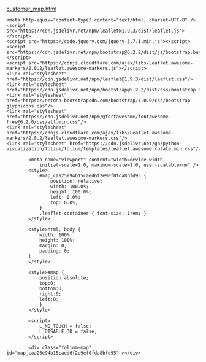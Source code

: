 [customer_map.html](https://github.com/user-attachments/files/23214552/customer_map.html)
<!DOCTYPE html>
<html>
<head>
    
    <meta http-equiv="content-type" content="text/html; charset=UTF-8" />
    <script src="https://cdn.jsdelivr.net/npm/leaflet@1.9.3/dist/leaflet.js"></script>
    <script src="https://code.jquery.com/jquery-3.7.1.min.js"></script>
    <script src="https://cdn.jsdelivr.net/npm/bootstrap@5.2.2/dist/js/bootstrap.bundle.min.js"></script>
    <script src="https://cdnjs.cloudflare.com/ajax/libs/Leaflet.awesome-markers/2.0.2/leaflet.awesome-markers.js"></script>
    <link rel="stylesheet" href="https://cdn.jsdelivr.net/npm/leaflet@1.9.3/dist/leaflet.css"/>
    <link rel="stylesheet" href="https://cdn.jsdelivr.net/npm/bootstrap@5.2.2/dist/css/bootstrap.min.css"/>
    <link rel="stylesheet" href="https://netdna.bootstrapcdn.com/bootstrap/3.0.0/css/bootstrap-glyphicons.css"/>
    <link rel="stylesheet" href="https://cdn.jsdelivr.net/npm/@fortawesome/fontawesome-free@6.2.0/css/all.min.css"/>
    <link rel="stylesheet" href="https://cdnjs.cloudflare.com/ajax/libs/Leaflet.awesome-markers/2.0.2/leaflet.awesome-markers.css"/>
    <link rel="stylesheet" href="https://cdn.jsdelivr.net/gh/python-visualization/folium/folium/templates/leaflet.awesome.rotate.min.css"/>
    
            <meta name="viewport" content="width=device-width,
                initial-scale=1.0, maximum-scale=1.0, user-scalable=no" />
            <style>
                #map_caa25e94b15caed6f2e9ef0fda8bfd95 {
                    position: relative;
                    width: 100.0%;
                    height: 100.0%;
                    left: 0.0%;
                    top: 0.0%;
                }
                .leaflet-container { font-size: 1rem; }
            </style>

            <style>html, body {
                width: 100%;
                height: 100%;
                margin: 0;
                padding: 0;
            }
            </style>

            <style>#map {
                position:absolute;
                top:0;
                bottom:0;
                right:0;
                left:0;
                }
            </style>

            <script>
                L_NO_TOUCH = false;
                L_DISABLE_3D = false;
            </script>

        
</head>
<body>
    
    
            <div class="folium-map" id="map_caa25e94b15caed6f2e9ef0fda8bfd95" ></div>
        
</body>
<script>
    
    
            var map_caa25e94b15caed6f2e9ef0fda8bfd95 = L.map(
                "map_caa25e94b15caed6f2e9ef0fda8bfd95",
                {
                    center: [36.600875, -93.812325],
                    crs: L.CRS.EPSG3857,
                    ...{
  "zoom": 4,
  "zoomControl": true,
  "preferCanvas": false,
}

                }
            );

            

        
    
            var tile_layer_e56b41a61e78b95745ea5b38260a75a7 = L.tileLayer(
                "https://tile.openstreetmap.org/{z}/{x}/{y}.png",
                {
  "minZoom": 0,
  "maxZoom": 19,
  "maxNativeZoom": 19,
  "noWrap": false,
  "attribution": "\u0026copy; \u003ca href=\"https://www.openstreetmap.org/copyright\"\u003eOpenStreetMap\u003c/a\u003e contributors",
  "subdomains": "abc",
  "detectRetina": false,
  "tms": false,
  "opacity": 1,
}

            );
        
    
            tile_layer_e56b41a61e78b95745ea5b38260a75a7.addTo(map_caa25e94b15caed6f2e9ef0fda8bfd95);
        
    
            var marker_f77a399adb199950a6e6d1c46bb76a9e = L.marker(
                [40.7128, -74.006],
                {
}
            ).addTo(map_caa25e94b15caed6f2e9ef0fda8bfd95);
        
    
            var icon_fa0c582e1072f29272e6193617a177a7 = L.AwesomeMarkers.icon(
                {
  "markerColor": "blue",
  "iconColor": "white",
  "icon": "briefcase",
  "prefix": "fa",
  "extraClasses": "fa-rotate-0",
}
            );
        
    
        var popup_5dea3140926bd3f5c927b2aaf58b96f3 = L.popup({
  "maxWidth": "100%",
});

        
            
                var html_f780f52ac428017e0e423a1e9569053d = $(`<div id="html_f780f52ac428017e0e423a1e9569053d" style="width: 100.0%; height: 100.0%;">     <b>Customer ID:</b> 1<br>     <b>Company:</b> Alpha Corp     </div>`)[0];
                popup_5dea3140926bd3f5c927b2aaf58b96f3.setContent(html_f780f52ac428017e0e423a1e9569053d);
            
        

        marker_f77a399adb199950a6e6d1c46bb76a9e.bindPopup(popup_5dea3140926bd3f5c927b2aaf58b96f3)
        ;

        
    
    
            marker_f77a399adb199950a6e6d1c46bb76a9e.bindTooltip(
                `<div>
                     Alpha Corp
                 </div>`,
                {
  "sticky": true,
}
            );
        
    
                marker_f77a399adb199950a6e6d1c46bb76a9e.setIcon(icon_fa0c582e1072f29272e6193617a177a7);
            
    
            var marker_ddfa9c0aa3a35ce79cd4329cddd6c429 = L.marker(
                [34.0522, -118.2437],
                {
}
            ).addTo(map_caa25e94b15caed6f2e9ef0fda8bfd95);
        
    
            var icon_ab9c52991fbb2e218464ad2fd3c80020 = L.AwesomeMarkers.icon(
                {
  "markerColor": "blue",
  "iconColor": "white",
  "icon": "briefcase",
  "prefix": "fa",
  "extraClasses": "fa-rotate-0",
}
            );
        
    
        var popup_9301b552f00790505d4ca05f7e66df4d = L.popup({
  "maxWidth": "100%",
});

        
            
                var html_fbcfac95f4fbbf9fd91d8553cfc44095 = $(`<div id="html_fbcfac95f4fbbf9fd91d8553cfc44095" style="width: 100.0%; height: 100.0%;">     <b>Customer ID:</b> 2<br>     <b>Company:</b> Beta Ltd     </div>`)[0];
                popup_9301b552f00790505d4ca05f7e66df4d.setContent(html_fbcfac95f4fbbf9fd91d8553cfc44095);
            
        

        marker_ddfa9c0aa3a35ce79cd4329cddd6c429.bindPopup(popup_9301b552f00790505d4ca05f7e66df4d)
        ;

        
    
    
            marker_ddfa9c0aa3a35ce79cd4329cddd6c429.bindTooltip(
                `<div>
                     Beta Ltd
                 </div>`,
                {
  "sticky": true,
}
            );
        
    
                marker_ddfa9c0aa3a35ce79cd4329cddd6c429.setIcon(icon_ab9c52991fbb2e218464ad2fd3c80020);
            
    
            var marker_06a2d922142efe66128687de379adf34 = L.marker(
                [41.8781, -87.6298],
                {
}
            ).addTo(map_caa25e94b15caed6f2e9ef0fda8bfd95);
        
    
            var icon_f30a063fb26a26591372b01f5c3500fd = L.AwesomeMarkers.icon(
                {
  "markerColor": "blue",
  "iconColor": "white",
  "icon": "briefcase",
  "prefix": "fa",
  "extraClasses": "fa-rotate-0",
}
            );
        
    
        var popup_26d12a198b8e3db22da1d17baf43d27c = L.popup({
  "maxWidth": "100%",
});

        
            
                var html_bb5ad562fc19783e9c866f51386933ce = $(`<div id="html_bb5ad562fc19783e9c866f51386933ce" style="width: 100.0%; height: 100.0%;">     <b>Customer ID:</b> 3<br>     <b>Company:</b> Gamma Inc     </div>`)[0];
                popup_26d12a198b8e3db22da1d17baf43d27c.setContent(html_bb5ad562fc19783e9c866f51386933ce);
            
        

        marker_06a2d922142efe66128687de379adf34.bindPopup(popup_26d12a198b8e3db22da1d17baf43d27c)
        ;

        
    
    
            marker_06a2d922142efe66128687de379adf34.bindTooltip(
                `<div>
                     Gamma Inc
                 </div>`,
                {
  "sticky": true,
}
            );
        
    
                marker_06a2d922142efe66128687de379adf34.setIcon(icon_f30a063fb26a26591372b01f5c3500fd);
            
    
            var marker_c91a8b42bd494d09fe52e3fb1bc5348f = L.marker(
                [29.7604, -95.3698],
                {
}
            ).addTo(map_caa25e94b15caed6f2e9ef0fda8bfd95);
        
    
            var icon_3885a2507498a4f582b926c27618952d = L.AwesomeMarkers.icon(
                {
  "markerColor": "blue",
  "iconColor": "white",
  "icon": "briefcase",
  "prefix": "fa",
  "extraClasses": "fa-rotate-0",
}
            );
        
    
        var popup_1dc94d46c830e4d915c274dbeaae17e7 = L.popup({
  "maxWidth": "100%",
});

        
            
                var html_5d26f04f76069d720ed9ece5f0744501 = $(`<div id="html_5d26f04f76069d720ed9ece5f0744501" style="width: 100.0%; height: 100.0%;">     <b>Customer ID:</b> 4<br>     <b>Company:</b> Delta LLC     </div>`)[0];
                popup_1dc94d46c830e4d915c274dbeaae17e7.setContent(html_5d26f04f76069d720ed9ece5f0744501);
            
        

        marker_c91a8b42bd494d09fe52e3fb1bc5348f.bindPopup(popup_1dc94d46c830e4d915c274dbeaae17e7)
        ;

        
    
    
            marker_c91a8b42bd494d09fe52e3fb1bc5348f.bindTooltip(
                `<div>
                     Delta LLC
                 </div>`,
                {
  "sticky": true,
}
            );
        
    
                marker_c91a8b42bd494d09fe52e3fb1bc5348f.setIcon(icon_3885a2507498a4f582b926c27618952d);
            
    
            tile_layer_e56b41a61e78b95745ea5b38260a75a7.addTo(map_caa25e94b15caed6f2e9ef0fda8bfd95);
        
    
                marker_f77a399adb199950a6e6d1c46bb76a9e.setIcon(icon_fa0c582e1072f29272e6193617a177a7);
            
    
                marker_ddfa9c0aa3a35ce79cd4329cddd6c429.setIcon(icon_ab9c52991fbb2e218464ad2fd3c80020);
            
    
                marker_06a2d922142efe66128687de379adf34.setIcon(icon_f30a063fb26a26591372b01f5c3500fd);
            
    
                marker_c91a8b42bd494d09fe52e3fb1bc5348f.setIcon(icon_3885a2507498a4f582b926c27618952d);
            
</script>
</html>
